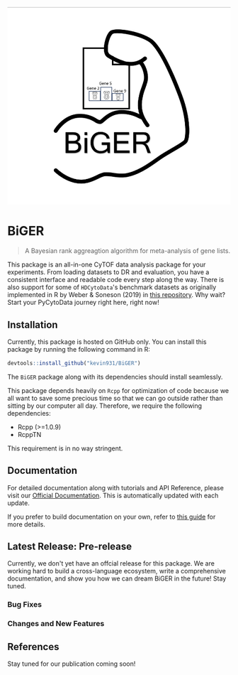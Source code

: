 ![Logo](./assets/Logo.png)

# BiGER
> A Bayesian rank aggreagtion algorithm for meta-analysis of gene lists.

This package is an all-in-one CyTOF data analysis package for your experiments. From loading datasets to DR and evaluation, you have a consistent interface and readable code every step along the way. There is also support for some of ``HDCytoData``'s benchmark datasets as originally implemented in R by Weber & Soneson (2019) in [this repository](https://github.com/lmweber/HDCytoData). Why wait? Start your PyCytoData journey right here, right now! 

## Installation

Currently, this package is hosted on GitHub only. You can install this package by running the following command in R:

```R
devtools::install_github("kevin931/BiGER")
```

The `BiGER` package along with its dependencies should install seamlessly.

This package depends heavily on `Rcpp` for optimization of code because we all want to save some precious time so that we can go outside rather than sitting by our computer all day. Therefore, we require the following dependencies:

- Rcpp (>=1.0.9)
- RcppTN

This requirement is in no way stringent.

## Documentation

For detailed documentation along with tutorials and API Reference, please visit our [Official Documentation](https://biger.readthedocs.io/en/latest/). This is automatically updated with each update.

If you prefer to build documentation on your own, refer to [this guide](https://biger.readthedocs.io/en/latest/change/build.html) for more details.

## Latest Release: Pre-release

Currently, we don't yet have an offcial release for this package. We are working hard to build a cross-language ecosystem, write a comprehensive documentation, and show you how we can dream BiGER in the future! Stay tuned.

### Bug Fixes




### Changes and New Features


## References

Stay tuned for our publication coming soon!